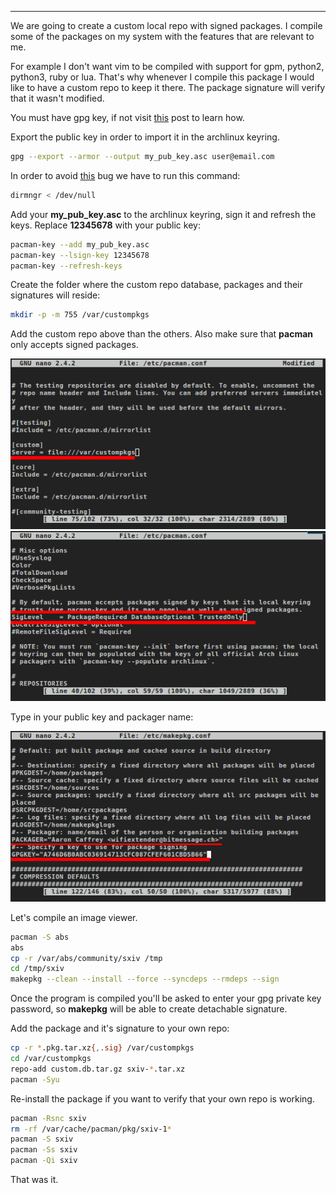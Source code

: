 
---

We are going to create a custom local repo with signed packages. I compile some of the packages on my system with the features that are relevant to me.

For example I don't want vim to be compiled with support for gpm, python2, python3, ruby or lua. That's why whenever I compile this package I would like to have a custom repo to keep it there. The package signature will verify that it wasn't modified.

You must have gpg key, if not visit [this](https://wifiextender.github.io/post/encrypted_emails2/) post to learn how.

Export the public key in order to import it in the archlinux keyring.

```bash
gpg --export --armor --output my_pub_key.asc user@email.com
```

In order to avoid [this](https://bugs.archlinux.org/task/42798) bug we have to run this command:

```bash
dirmngr < /dev/null
```

Add your **my_pub_key.asc** to the archlinux keyring, sign it and refresh the keys. Replace **12345678** with your public key:

```bash
pacman-key --add my_pub_key.asc
pacman-key --lsign-key 12345678
pacman-key --refresh-keys
```

Create the folder where the custom repo database, packages and their signatures will reside:

```bash
mkdir -p -m 755 /var/custompkgs
```

Add the custom repo above than the others. Also make sure that **pacman** only accepts signed packages.

![](img/file/custom_repo/pacmanconf.png)
![](img/file/custom_repo/siglevel.png)

Type in your public key and packager name:

![](img/file/custom_repo/makepkg.png)

Let's compile an image viewer.

```bash
pacman -S abs
abs
cp -r /var/abs/community/sxiv /tmp
cd /tmp/sxiv
makepkg --clean --install --force --syncdeps --rmdeps --sign
```

Once the program is compiled you'll be asked to enter your gpg private key password, so **makepkg** will be able to create detachable signature.

Add the package and it's signature to your own repo:

```bash
cp -r *.pkg.tar.xz{,.sig} /var/custompkgs
cd /var/custompkgs
repo-add custom.db.tar.gz sxiv-*.tar.xz
pacman -Syu
```

Re-install the package if you want to verify that your own repo is working.

```bash
pacman -Rsnc sxiv
rm -rf /var/cache/pacman/pkg/sxiv-1*
pacman -S sxiv
pacman -Ss sxiv
pacman -Qi sxiv
```

That was it.
